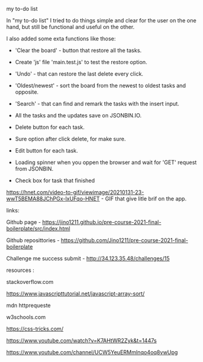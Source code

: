 my to-do list 

In "my to-do list" I tried to do things simple and clear for the user on the one hand, but still be functional and useful on the other.

I also added some exta functions like those:

* 'Clear the board' - button that restore all the tasks.

* Create 'js' file 'main.test.js' to test the restore option.

* 'Undo' - that can restore the last delete every click.

* 'Oldest/newest' - sort the board from the newest to oldest tasks and opposite.

* 'Search' - that can find and remark the tasks with the insert input.

* All the tasks and the updates save on JSONBIN.IO.

* Delete button for each task.

* Sure option after click delete, for make sure.

* Edit button for each task.

* Loading spinner when you oppen the browser and wait for 'GET' request from JSONBIN.

* Check box for task that finished 



 


https://hnet.com/video-to-gif/viewimage/20210131-23-wwT5BEMA88JChPGx-lxUFqo-HNET - GIF that give litle brif on the app.





links:

Github page  -  https://jino1211.github.io/pre-course-2021-final-boilerplate/src/index.html

Github reposittories  - https://github.com/Jino1211/pre-course-2021-final-boilerplate

Challenge me success submit - http://34.123.35.48/challenges/15



resources :

stackoverflow.com

https://www.javascripttutorial.net/javascript-array-sort/

mdn httprequeste

w3schools.com

https://css-tricks.com/

https://www.youtube.com/watch?v=K7AHtWR2Zyk&t=1447s

https://www.youtube.com/channel/UCW5YeuERMmlnqo4oq8vwUpg
